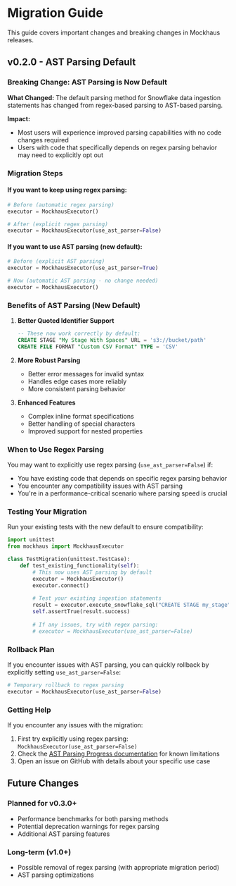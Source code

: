# Migration Guide

This guide covers important changes and breaking changes in Mockhaus releases.

## v0.2.0 - AST Parsing Default

### Breaking Change: AST Parsing is Now Default

**What Changed:** The default parsing method for Snowflake data ingestion statements has changed from regex-based parsing to AST-based parsing.

**Impact:** 
- Most users will experience improved parsing capabilities with no code changes required
- Users with code that specifically depends on regex parsing behavior may need to explicitly opt out

### Migration Steps

#### If you want to keep using regex parsing:
```python
# Before (automatic regex parsing)
executor = MockhausExecutor()

# After (explicit regex parsing)
executor = MockhausExecutor(use_ast_parser=False)
```

#### If you want to use AST parsing (new default):
```python
# Before (explicit AST parsing)
executor = MockhausExecutor(use_ast_parser=True)

# Now (automatic AST parsing - no change needed)
executor = MockhausExecutor()
```

### Benefits of AST Parsing (New Default)

1. **Better Quoted Identifier Support**
   ```sql
   -- These now work correctly by default:
   CREATE STAGE "My Stage With Spaces" URL = 's3://bucket/path'
   CREATE FILE FORMAT "Custom CSV Format" TYPE = 'CSV'
   ```

2. **More Robust Parsing**
   - Better error messages for invalid syntax
   - Handles edge cases more reliably
   - More consistent parsing behavior

3. **Enhanced Features**
   - Complex inline format specifications
   - Better handling of special characters
   - Improved support for nested properties

### When to Use Regex Parsing

You may want to explicitly use regex parsing (`use_ast_parser=False`) if:

- You have existing code that depends on specific regex parsing behavior
- You encounter any compatibility issues with AST parsing
- You're in a performance-critical scenario where parsing speed is crucial

### Testing Your Migration

Run your existing tests with the new default to ensure compatibility:

```python
import unittest
from mockhaus import MockhausExecutor

class TestMigration(unittest.TestCase):
    def test_existing_functionality(self):
        # This now uses AST parsing by default
        executor = MockhausExecutor()
        executor.connect()
        
        # Test your existing ingestion statements
        result = executor.execute_snowflake_sql("CREATE STAGE my_stage")
        self.assertTrue(result.success)
        
        # If any issues, try with regex parsing:
        # executor = MockhausExecutor(use_ast_parser=False)
```

### Rollback Plan

If you encounter issues with AST parsing, you can quickly rollback by explicitly setting `use_ast_parser=False`:

```python
# Temporary rollback to regex parsing
executor = MockhausExecutor(use_ast_parser=False)
```

### Getting Help

If you encounter any issues with the migration:

1. First try explicitly using regex parsing: `MockhausExecutor(use_ast_parser=False)`
2. Check the [AST Parsing Progress documentation](AST_PARSING_PROGRESS.md) for known limitations
3. Open an issue on GitHub with details about your specific use case

## Future Changes

### Planned for v0.3.0+
- Performance benchmarks for both parsing methods
- Potential deprecation warnings for regex parsing
- Additional AST parsing features

### Long-term (v1.0+)
- Possible removal of regex parsing (with appropriate migration period)
- AST parsing optimizations
